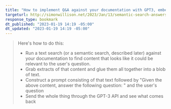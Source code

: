 ```yaml
---
title: "How to implement Q&A against your documentation with GPT3, embeddings and Datasette"
targeturl: http://simonwillison.net/2023/Jan/13/semantic-search-answers/#atom-everything 
response_type: bookmark
dt_published: "2023-01-19 14:19 -05:00"
dt_updated: "2023-01-19 14:19 -05:00"
---
```


> Here's how to do this:  
>                                                                                         
> - Run a text search (or a semantic search, described later) against your documentation to find content that looks like it could be relevant to the user's question.                                             
> - Grab extracts of that content and glue them all together into a blob of text.
> - Construct a prompt consisting of that text followed by "Given the above content, answer the following question: " and the user's question                                                                                  
> - Send the whole thing through the GPT-3 API and see what comes back  